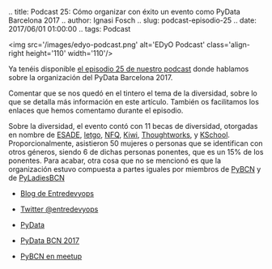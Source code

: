 .. title: Podcast 25: Cómo organizar con éxito un evento como PyData Barcelona 2017
.. author: Ignasi Fosch
.. slug: podcast-episodio-25
.. date: 2017/06/01 01:00:00
.. tags: Podcast


<img src='/images/edyo-podcast.png' alt='EDyO Podcast' class='align-right height='110' width='110'/>

Ya tenéis disponible [el episodio 25 de nuestro podcast](http://podcast.edyo.es/podcast/edyo-25.mp3) donde hablamos sobre la organización del PyData Barcelona 2017.

Comentar que se nos quedó en el tintero el tema de la diversidad, sobre lo que se detalla más información en este artículo. También os facilitamos los enlaces que hemos comentamo durante el episodio.

<!-- TEASER_END -->

Sobre la diversidad, el evento contó con 11 becas de diversidad, otorgadas en nombre de [ESADE](http://www.esade.edu), [letgo](https://letgo.com), [NFQ](http://nfq.es), [Kiwi](http://kiwi.com), [Thoughtworks](https://www.thoughtworks.com), y [KSchool](http://www.kschool.com).
Proporcionalmente, asistieron 50 mujeres o personas que se identifican con otros géneros, siendo 6 de dichas personas ponentes, que es un 15% de los ponentes.
Para acabar, otra cosa que no se mencionó es que la organización estuvo compuesta a partes iguales por miembros de [PyBCN](http://pybcn.org) y de [PyLadiesBCN](http://pybcn.org/pyladies-bcn)

 * [Blog de Entredevyops](http://www.entredevyops.es)
 
 * [Twitter @entredevyops](https://twitter.com/EntreDevYOps)
 
 * [PyData](http://pydata.org)
 
 * [PyData BCN 2017](http://pydata.org/barcelona2017)
 
 * [PyBCN en meetup](http://www.meetup.com/es-ES/python-185/)

